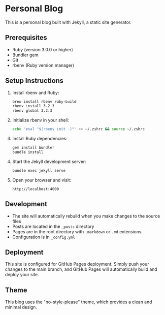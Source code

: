 # Personal Blog

This is a personal blog built with Jekyll, a static site generator.

## Prerequisites

- Ruby (version 3.0.0 or higher)
- Bundler gem
- Git
- rbenv (Ruby version manager)

## Setup Instructions

1. Install rbenv and Ruby:
   ```bash
   brew install rbenv ruby-build
   rbenv install 3.2.3
   rbenv global 3.2.3
   ```

2. Initialize rbenv in your shell:
   ```bash
   echo 'eval "$(rbenv init -)"' >> ~/.zshrc && source ~/.zshrc
   ```

3. Install Ruby dependencies:
   ```bash
   gem install bundler
   bundle install
   ```

4. Start the Jekyll development server:
   ```bash
   bundle exec jekyll serve
   ```

5. Open your browser and visit:
   ```
   http://localhost:4000
   ```

## Development

- The site will automatically rebuild when you make changes to the source files
- Posts are located in the `_posts` directory
- Pages are in the root directory with `.markdown` or `.md` extensions
- Configuration is in `_config.yml`

## Deployment

This site is configured for GitHub Pages deployment. Simply push your changes to the main branch, and GitHub Pages will automatically build and deploy your site.

## Theme

This blog uses the "no-style-please" theme, which provides a clean and minimal design.
